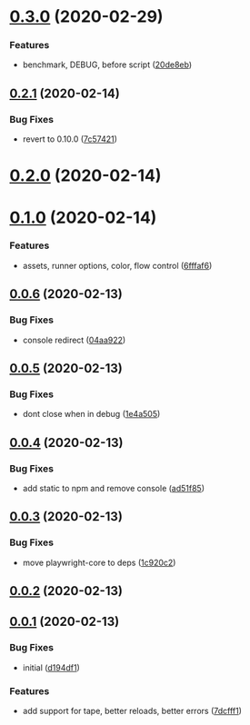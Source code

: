 # [0.3.0](https://github.com/hugomrdias/playwright-test/compare/v0.2.1...v0.3.0) (2020-02-29)


### Features

* benchmark, DEBUG, before script ([20de8eb](https://github.com/hugomrdias/playwright-test/commit/20de8eb5e993955fb1a99bc9cf3e773191999211))



## [0.2.1](https://github.com/hugomrdias/playwright-test/compare/v0.2.0...v0.2.1) (2020-02-14)


### Bug Fixes

* revert to 0.10.0 ([7c57421](https://github.com/hugomrdias/playwright-test/commit/7c574211862a1b1d4e3bfc147dc6e30b29dec264))



# [0.2.0](https://github.com/hugomrdias/playwright-test/compare/v0.1.0...v0.2.0) (2020-02-14)



# [0.1.0](https://github.com/hugomrdias/playwright-test/compare/v0.0.6...v0.1.0) (2020-02-14)


### Features

* assets, runner options, color, flow control ([6fffaf6](https://github.com/hugomrdias/playwright-test/commit/6fffaf63684e85a088dafcf6c30230db25e57625))



## [0.0.6](https://github.com/hugomrdias/playwright-test/compare/v0.0.5...v0.0.6) (2020-02-13)


### Bug Fixes

* console redirect ([04aa922](https://github.com/hugomrdias/playwright-test/commit/04aa922ad16e4c0c14dbe6f386a58ce4532f23c1))



## [0.0.5](https://github.com/hugomrdias/playwright-test/compare/v0.0.4...v0.0.5) (2020-02-13)


### Bug Fixes

* dont close when in debug ([1e4a505](https://github.com/hugomrdias/playwright-test/commit/1e4a50595230a18066bcd3c89682294231e6ba21))



## [0.0.4](https://github.com/hugomrdias/playwright-test/compare/v0.0.3...v0.0.4) (2020-02-13)


### Bug Fixes

* add static to npm and remove console ([ad51f85](https://github.com/hugomrdias/playwright-test/commit/ad51f8552a008fb06ffebe40b763929b3af576c5))



## [0.0.3](https://github.com/hugomrdias/playwright-test/compare/v0.0.2...v0.0.3) (2020-02-13)


### Bug Fixes

* move playwright-core to deps ([1c920c2](https://github.com/hugomrdias/playwright-test/commit/1c920c2a439125dffb6c238b9808eebce58243e2))



## [0.0.2](https://github.com/hugomrdias/playwright-test/compare/v0.0.1...v0.0.2) (2020-02-13)



## [0.0.1](https://github.com/hugomrdias/playwright-test/compare/d194df1e541e1166a3324ffbc5fad1ff9768f4aa...v0.0.1) (2020-02-13)


### Bug Fixes

* initial ([d194df1](https://github.com/hugomrdias/playwright-test/commit/d194df1e541e1166a3324ffbc5fad1ff9768f4aa))


### Features

* add support for tape, better reloads, better errors ([7dcfff1](https://github.com/hugomrdias/playwright-test/commit/7dcfff1e9f913f07d6850f645332525dde11e2fc))



